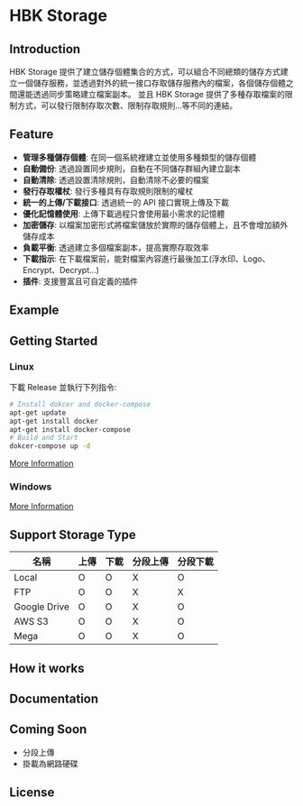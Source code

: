 # HBK Storage

## Introduction

HBK Storage 提供了建立儲存個體集合的方式，可以組合不同總類的儲存方式建立一個儲存服務，並透過對外的統一接口存取儲存服務內的檔案，各個儲存個體之間還能透過同步策略建立檔案副本。
並且 HBK Storage 提供了多種存取檔案的限制方式，可以發行限制存取次數、限制存取規則...等不同的連結。

## Feature

-   **管理多種儲存個體**: 在同一個系統裡建立並使用多種類型的儲存個體
-   **自動備份**: 透過設置同步規則，自動在不同儲存群組內建立副本
-   **自動清除**: 透過設置清除規則，自動清除不必要的檔案
-   **發行存取權杖**: 發行多種具有存取規則限制的權杖
-   **統一的上傳/下載接口**: 透過統一的 API 接口實現上傳及下載
-   **優化記憶體使用**: 上傳下載過程只會使用最小需求的記憶體
-   **加密儲存**: 以檔案加密形式將檔案儲放於實際的儲存個體上，且不會增加額外儲存成本
-   **負載平衡**: 透過建立多個檔案副本，提高實際存取效率
-   **下載指示**: 在下載檔案前，能對檔案內容進行最後加工(浮水印、Logo、Encrypt、Decrypt...)
-   **插件**: 支援豐富且可自定義的插件

## Example

## Getting Started

### Linux

下載 Release 並執行下列指令:

```bash
# Install dokcer and docker-compose
apt-get update
apt-get install docker
apt-get install docker-compose
# Build and Start
dokcer-compose up -d
```

[More Information](https://)

### Windows

[More Information](https://)

## Support Storage Type

| 名稱 | 上傳 | 下載 | 分段上傳 | 分段下載 |
| -------- | -------- | -------- | -------- | -------- |
| Local | O | O | X | O |
| FTP | O | O | X | X |
| Google Drive | O | O | X | O |
| AWS S3 | O | O | X | O |
| Mega | O | O | X | O |

## How it works

## Documentation

## Coming Soon

- 分段上傳
- 掛載為網路硬碟

## License
